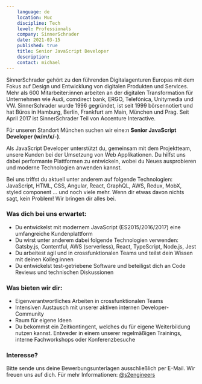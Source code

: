 ```yaml
---
    language: de
    location: Muc
    discipline: Tech
    level: Professionals
    company: SinnerSchrader
    date: 2021-03-15
    published: true
    title: Senior JavaScript Developer
    description: 
    contact: michael
---
```


SinnerSchrader gehört zu den führenden Digitalagenturen Europas mit dem Fokus auf Design und Entwicklung von digitalen Produkten und Services. Mehr als 600 Mitarbeiter:innen arbeiten an der digitalen Transformation für Unternehmen wie Audi, comdirect bank, ERGO, Telefónica, Unitymedia und VW. SinnerSchrader wurde 1996 gegründet, ist seit 1999 börsennotiert und hat Büros in Hamburg, Berlin, Frankfurt am Main, München und Prag. Seit April 2017 ist SinnerSchrader Teil von Accenture Interactive.

Für unseren Standort München suchen wir eine:n **Senior JavaScript Developer (w/m/x/-)**.

Als JavaScript Developer unterstützt du, gemeinsam mit dem Projektteam, unsere Kunden bei der Umsetzung von Web Applikationen. Du hilfst uns dabei performante Plattformen zu entwickeln, wobei du Neues ausprobieren und moderne Technologien anwenden kannst.

Bei uns triffst du aktuell unter anderem auf folgende Technologien: JavaScript, HTML, CSS, Angular, React, GraphQL, AWS, Redux, MobX, styled component … und noch viele mehr. Wenn dir etwas davon nichts sagt, kein Problem! Wir bringen dir alles bei.

### Was dich bei uns erwartet:

- Du entwickelst mit modernem JavaScript (ES2015/2016/2017) eine umfangreiche Kundenplattform
- Du wirst unter anderem dabei folgende Technologien verwenden: Gatsby.js, Contentful, AWS (serverless), React, TypeScript, Node.js, Jest
- Du arbeitest agil und in crossfunktionalen Teams und teilst dein Wissen mit deinen Kolleg:innen
- Du entwickelst test-getriebene Software und beteiligst dich an Code Reviews und technischen Diskussionen

### Was bieten wir dir:

- Eigenverantwortliches Arbeiten in crossfunktionalen Teams
- Intensiven Austausch mit unserer aktiven internen Developer-Community
- Raum für eigene Ideen
- Du bekommst ein Zeitkontingent, welches du für eigene Weiterbildung nutzen kannst. Entweder in einem unserer regelmäßigen Trainings, interne Fachworkshops oder Konferenzbesuche

### Interesse?

Bitte sende uns deine Bewerbungsunterlagen ausschließlich per E-Mail. Wir freuen uns auf dich. Für mehr Informationen: [@s2engineers](https://twitter.com/s2engineers)
